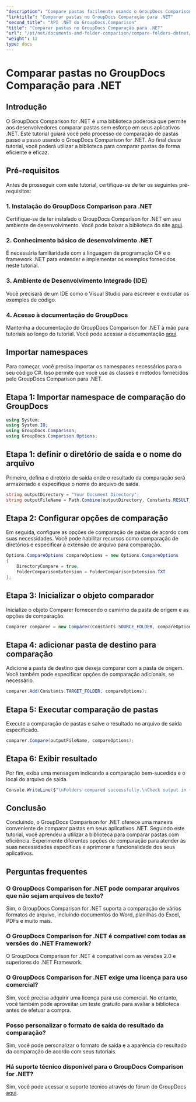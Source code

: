 ```yaml
---
"description": "Compare pastas facilmente usando o GroupDocs Comparison para .NET. Siga nosso passo a passo para uma comparação eficiente de pastas. Aprimore seus aplicativos .NET."
"linktitle": "Comparar pastas no GroupDocs Comparação para .NET"
"second_title": "API .NET do GroupDocs.Comparison"
"title": "Comparar pastas no GroupDocs Comparação para .NET"
"url": "/pt/net/documents-and-folder-comparison/compare-folders-dotnet/"
"weight": 12
type: docs
---
```

# Comparar pastas no GroupDocs Comparação para .NET

## Introdução
O GroupDocs Comparison for .NET é uma biblioteca poderosa que permite aos desenvolvedores comparar pastas sem esforço em seus aplicativos .NET. Este tutorial guiará você pelo processo de comparação de pastas passo a passo usando o GroupDocs Comparison for .NET. Ao final deste tutorial, você poderá utilizar a biblioteca para comparar pastas de forma eficiente e eficaz.
## Pré-requisitos
Antes de prosseguir com este tutorial, certifique-se de ter os seguintes pré-requisitos:
### 1. Instalação do GroupDocs Comparison para .NET
Certifique-se de ter instalado o GroupDocs Comparison for .NET em seu ambiente de desenvolvimento. Você pode baixar a biblioteca do site [aqui](https://releases.groupdocs.com/comparison/net/).
### 2. Conhecimento básico de desenvolvimento .NET
É necessária familiaridade com a linguagem de programação C# e o framework .NET para entender e implementar os exemplos fornecidos neste tutorial.
### 3. Ambiente de Desenvolvimento Integrado (IDE)
Você precisará de um IDE como o Visual Studio para escrever e executar os exemplos de código.
### 4. Acesso à documentação do GroupDocs
Mantenha a documentação do GroupDocs Comparison for .NET à mão para tutoriais ao longo do tutorial. Você pode acessar a documentação [aqui](https://tutorials.groupdocs.com/comparison/net/).

## Importar namespaces
Para começar, você precisa importar os namespaces necessários para o seu código C#. Isso permite que você use as classes e métodos fornecidos pelo GroupDocs Comparison para .NET.
## Etapa 1: Importar namespace de comparação do GroupDocs
```csharp
using System;
using System.IO;
using GroupDocs.Comparison;
using GroupDocs.Comparison.Options;
```

## Etapa 1: definir o diretório de saída e o nome do arquivo
Primeiro, defina o diretório de saída onde o resultado da comparação será armazenado e especifique o nome do arquivo de saída.
```csharp
string outputDirectory = "Your Document Directory";
string outputFileName = Path.Combine(outputDirectory, Constants.RESULT_FOLDER);
```
## Etapa 2: Configurar opções de comparação
Em seguida, configure as opções de comparação de pastas de acordo com suas necessidades. Você pode habilitar recursos como comparação de diretórios e especificar a extensão de arquivo para comparação.
```csharp
Options.CompareOptions compareOptions = new Options.CompareOptions
{
    DirectoryCompare = true,
    FolderComparisonExtension = FolderComparisonExtension.TXT
};
```
## Etapa 3: Inicializar o objeto comparador
Inicialize o objeto Comparer fornecendo o caminho da pasta de origem e as opções de comparação.
```csharp
Comparer comparer = new Comparer(Constants.SOURCE_FOLDER, compareOptions);
```
## Etapa 4: adicionar pasta de destino para comparação
Adicione a pasta de destino que deseja comparar com a pasta de origem. Você também pode especificar opções de comparação adicionais, se necessário.
```csharp
comparer.Add(Constants.TARGET_FOLDER, compareOptions);
```
## Etapa 5: Executar comparação de pastas
Execute a comparação de pastas e salve o resultado no arquivo de saída especificado.
```csharp
comparer.Compare(outputFileName, compareOptions);
```
## Etapa 6: Exibir resultado
Por fim, exiba uma mensagem indicando a comparação bem-sucedida e o local do arquivo de saída.
```csharp
Console.WriteLine($"\nFolders compared successfully.\nCheck output in {Directory.GetCurrentDirectory()}.");
```

## Conclusão
Concluindo, o GroupDocs Comparison for .NET oferece uma maneira conveniente de comparar pastas em seus aplicativos .NET. Seguindo este tutorial, você aprendeu a utilizar a biblioteca para comparar pastas com eficiência. Experimente diferentes opções de comparação para atender às suas necessidades específicas e aprimorar a funcionalidade dos seus aplicativos.
## Perguntas frequentes
### O GroupDocs Comparison for .NET pode comparar arquivos que não sejam arquivos de texto?
Sim, o GroupDocs Comparison for .NET suporta a comparação de vários formatos de arquivo, incluindo documentos do Word, planilhas do Excel, PDFs e muito mais.
### O GroupDocs Comparison for .NET é compatível com todas as versões do .NET Framework?
O GroupDocs Comparison for .NET é compatível com as versões 2.0 e superiores do .NET Framework.
### O GroupDocs Comparison for .NET exige uma licença para uso comercial?
Sim, você precisa adquirir uma licença para uso comercial. No entanto, você também pode aproveitar um teste gratuito para avaliar a biblioteca antes de efetuar a compra.
### Posso personalizar o formato de saída do resultado da comparação?
Sim, você pode personalizar o formato de saída e a aparência do resultado da comparação de acordo com seus tutoriais.
### Há suporte técnico disponível para o GroupDocs Comparison for .NET?
Sim, você pode acessar o suporte técnico através do fórum do GroupDocs [aqui](https://forum.groupdocs.com/c/comparison/12).